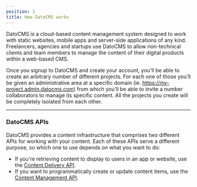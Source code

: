```yaml
---
position: 1
title: How DatoCMS works
---
```


DatoCMS is a cloud-based content management system designed to work with static websites, mobile apps and server-side applications of any kind. Freelancers, agencies and startups use DatoCMS to allow non-technical clients and team members to manage the content of their digital products within a web-based CMS.

Once you signup to DatoCMS and create your account, you'll be able to create an arbitrary number of different projects. For each one of those you'll be given an administrative area at a specific domain (ie. https://my-project.admin.datocms.com) from which you'll be able to invite a number collaborators to manage its specific content. All the projects you create will be completely isolated from each other.

---

### DatoCMS APIs

DatoCMS provides a content infrastructure that comprises two different APIs for working with your content. Each of these APIs serve a different purpose, so which one to use depends on what you want to do:

* If you're retrieving content to display to users in an app or website, use the [Content Delivery API](/docs/content-delivery-api/).
* If you want to programmatically create or update content items, use the [Content Management API](/content-management-api/).

